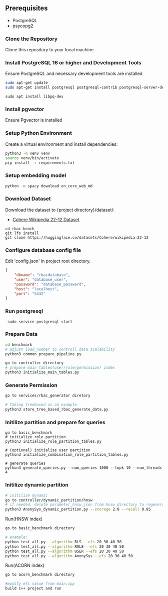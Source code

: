 ## Prerequisites

- PostgreSQL
- psycopg2

### Clone the Repository

Clone this repository to your local machine.

### Install PostgreSQL 16 or higher and Development Tools
Ensure PostgreSQL and necessary development tools are installed

```sh
sudo apt-get update
sudo apt-get install postgresql postgresql-contrib postgresql-server-dev-all build-essential
```
```shell
sudo apt install libpq-dev
```

### Install pgvector
Ensure Pgvector is installed

### Setup Python Environment
Create a virtual environment and install dependencies:

```sh
python3 -m venv venv
source venv/bin/activate
pip install -r requirements.txt
```

### Setup embedding model

```sh
python -m spacy download en_core_web_md
```

### Download Dataset

Download the dataset to {project directory}/dataset/:

- [Cohere Wikipedia 22-12 Dataset](https://huggingface.co/datasets/Cohere/wikipedia-22-12)
```shell
cd rbac-bench
git lfs install
git clone https://huggingface.co/datasets/Cohere/wikipedia-22-12
```


### Configure database config file

Edit 'config.json' in project root directory.

```json
{
    "dbname": "rbacdatabase",
    "user": "database_user",
    "password": "database_password", 
    "host": "localhost",
    "port": "5432"
}
```
### Run postgresql

```shell
 sudo service postgresql start
```

### Prepare Data
```sh
cd benchmark
# adjust load_number to controll data scalability
python3 common_prepare_pipeline.py

go to controller directory
# prepare main tables(user/role/permission) index
python3 initialize_main_tables.py
```

### Generate Permission
```sh
go to services/rbac_generator diretory

# Taking treebased as an example
python3 store_tree_based_rbac_generate_data.py
```
### Initilize partition and prepare for queries
```shell
go to basic_benchmark
# initialize role partition
python3 initialize_role_partition_tables.py

# (optional) initialize user partition
python3 initialize_combination_role_partition_tables.py

# generate queries
python3 generate_queries.py --num_queries 1000 --topk 10 --num_threads 4
```

### Initilize dynamic partition
```sh
# initilize dynamic
go to controller/dynamic_partition/hnsw
# if needed, delete parameter_hnsw.json from hnsw directory to regenerate parameters
python3 AnonySys_dynamic_partition.py --storage 2.0 --recall 0.95
```

Run(HNSW index)
```sh
go to basic_benchmark directory

# example:
python test_all.py --algorithm RLS --efs 20 30 40 50
python test_all.py --algorithm ROLE --efs 20 30 40 50
python test_all.py --algorithm USER --efs 20 30 40 50
python test_all.py --algorithm AnonySys --efs 20 30 40 50
```


Run(ACORN index)
```sh
go to acorn_benchmark directory

#modify efs value from main.cpp
build C++ project and run
```
